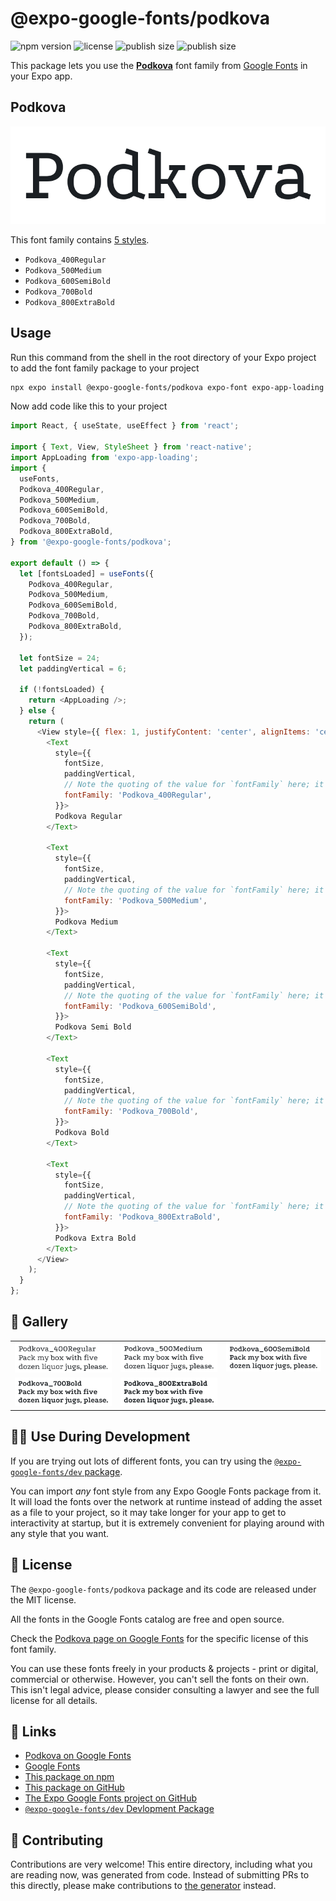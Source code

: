 # @expo-google-fonts/podkova

![npm version](https://flat.badgen.net/npm/v/@expo-google-fonts/podkova)
![license](https://flat.badgen.net/github/license/expo/google-fonts)
![publish size](https://flat.badgen.net/packagephobia/install/@expo-google-fonts/podkova)
![publish size](https://flat.badgen.net/packagephobia/publish/@expo-google-fonts/podkova)

This package lets you use the [**Podkova**](https://fonts.google.com/specimen/Podkova) font family from [Google Fonts](https://fonts.google.com/) in your Expo app.

## Podkova

![Podkova](./font-family.png)

This font family contains [5 styles](#-gallery).

- `Podkova_400Regular`
- `Podkova_500Medium`
- `Podkova_600SemiBold`
- `Podkova_700Bold`
- `Podkova_800ExtraBold`

## Usage

Run this command from the shell in the root directory of your Expo project to add the font family package to your project
```sh
npx expo install @expo-google-fonts/podkova expo-font expo-app-loading
```

Now add code like this to your project
```js
import React, { useState, useEffect } from 'react';

import { Text, View, StyleSheet } from 'react-native';
import AppLoading from 'expo-app-loading';
import {
  useFonts,
  Podkova_400Regular,
  Podkova_500Medium,
  Podkova_600SemiBold,
  Podkova_700Bold,
  Podkova_800ExtraBold,
} from '@expo-google-fonts/podkova';

export default () => {
  let [fontsLoaded] = useFonts({
    Podkova_400Regular,
    Podkova_500Medium,
    Podkova_600SemiBold,
    Podkova_700Bold,
    Podkova_800ExtraBold,
  });

  let fontSize = 24;
  let paddingVertical = 6;

  if (!fontsLoaded) {
    return <AppLoading />;
  } else {
    return (
      <View style={{ flex: 1, justifyContent: 'center', alignItems: 'center' }}>
        <Text
          style={{
            fontSize,
            paddingVertical,
            // Note the quoting of the value for `fontFamily` here; it expects a string!
            fontFamily: 'Podkova_400Regular',
          }}>
          Podkova Regular
        </Text>

        <Text
          style={{
            fontSize,
            paddingVertical,
            // Note the quoting of the value for `fontFamily` here; it expects a string!
            fontFamily: 'Podkova_500Medium',
          }}>
          Podkova Medium
        </Text>

        <Text
          style={{
            fontSize,
            paddingVertical,
            // Note the quoting of the value for `fontFamily` here; it expects a string!
            fontFamily: 'Podkova_600SemiBold',
          }}>
          Podkova Semi Bold
        </Text>

        <Text
          style={{
            fontSize,
            paddingVertical,
            // Note the quoting of the value for `fontFamily` here; it expects a string!
            fontFamily: 'Podkova_700Bold',
          }}>
          Podkova Bold
        </Text>

        <Text
          style={{
            fontSize,
            paddingVertical,
            // Note the quoting of the value for `fontFamily` here; it expects a string!
            fontFamily: 'Podkova_800ExtraBold',
          }}>
          Podkova Extra Bold
        </Text>
      </View>
    );
  }
};

```

## 🔡 Gallery


||||
|-|-|-|
|![Podkova_400Regular](./Podkova_400Regular.ttf.png)|![Podkova_500Medium](./Podkova_500Medium.ttf.png)|![Podkova_600SemiBold](./Podkova_600SemiBold.ttf.png)||
|![Podkova_700Bold](./Podkova_700Bold.ttf.png)|![Podkova_800ExtraBold](./Podkova_800ExtraBold.ttf.png)|||


## 👩‍💻 Use During Development

If you are trying out lots of different fonts, you can try using the [`@expo-google-fonts/dev` package](https://github.com/expo/google-fonts/tree/master/font-packages/dev#readme).

You can import *any* font style from any Expo Google Fonts package from it. It will load the fonts
over the network at runtime instead of adding the asset as a file to your project, so it may take longer
for your app to get to interactivity at startup, but it is extremely convenient
for playing around with any style that you want.

## 📖 License

The `@expo-google-fonts/podkova` package and its code are released under the MIT license.

All the fonts in the Google Fonts catalog are free and open source.

Check the [Podkova page on Google Fonts](https://fonts.google.com/specimen/Podkova) for the specific license of this font family.

You can use these fonts freely in your products & projects - print or digital, commercial or otherwise. However, you can't sell the fonts on their own. This isn't legal advice, please consider consulting a lawyer and see the full license for all details.

## 🔗 Links

- [Podkova on Google Fonts](https://fonts.google.com/specimen/Podkova)
- [Google Fonts](https://fonts.google.com/)
- [This package on npm](https://www.npmjs.com/package/@expo-google-fonts/podkova)
- [This package on GitHub](https://github.com/expo/google-fonts/tree/master/font-packages/podkova)
- [The Expo Google Fonts project on GitHub](https://github.com/expo/google-fonts)
- [`@expo-google-fonts/dev` Devlopment Package](https://github.com/expo/google-fonts/tree/master/font-packages/dev)

## 🤝 Contributing

Contributions are very welcome! This entire directory, including what you are reading now, was generated from code. Instead of submitting PRs to this directly, please make contributions to [the generator](https://github.com/expo/google-fonts/tree/master/packages/generator) instead.
